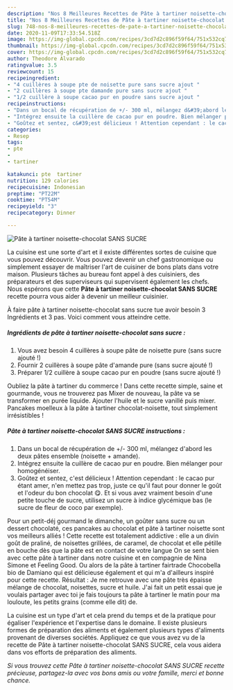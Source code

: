 ```yaml
---
description: "Nos 8 Meilleures Recettes de Pâte à tartiner noisette-chocolat SANS SUCRE"
title: "Nos 8 Meilleures Recettes de Pâte à tartiner noisette-chocolat SANS SUCRE"
slug: 748-nos-8-meilleures-recettes-de-pate-a-tartiner-noisette-chocolat-sans-sucre
date: 2020-11-09T17:33:54.518Z
image: https://img-global.cpcdn.com/recipes/3cd7d2c896f59f64/751x532cq70/pate-a-tartiner-noisette-chocolat-sans-sucre-photo-principale-de-la-recette.jpg
thumbnail: https://img-global.cpcdn.com/recipes/3cd7d2c896f59f64/751x532cq70/pate-a-tartiner-noisette-chocolat-sans-sucre-photo-principale-de-la-recette.jpg
cover: https://img-global.cpcdn.com/recipes/3cd7d2c896f59f64/751x532cq70/pate-a-tartiner-noisette-chocolat-sans-sucre-photo-principale-de-la-recette.jpg
author: Theodore Alvarado
ratingvalue: 3.5
reviewcount: 15
recipeingredient:
- "4 cuillères à soupe pte de noisette pure sans sucre ajout "
- "2 cuillères à soupe pte damande pure sans sucre ajout "
- "1/2 cuillère à soupe cacao pur en poudre sans sucre ajout "
recipeinstructions:
- "Dans un bocal de récupération de +/- 300 ml, mélangez d&#39;abord les deux pâtes ensemble (noisette + amande)."
- "Intégrez ensuite la cuillère de cacao pur en poudre. Bien mélanger pour homogénéiser."
- "Goûtez et sentez, c&#39;est délicieux ! Attention cependant : le cacao pur étant amer, n&#39;en mettez pas trop, juste ce qu&#39;il faut pour donner le goût et l&#39;odeur du bon chocolat 😋. Et si vous avez vraiment besoin d&#39;une petite touche de sucre, utilisez un sucre à indice glycémique bas (le sucre de fleur de coco par exemple)."
categories:
- Resep
tags:
- pte
- 
- tartiner

katakunci: pte  tartiner 
nutrition: 129 calories
recipecuisine: Indonesian
preptime: "PT22M"
cooktime: "PT54M"
recipeyield: "3"
recipecategory: Dinner

---
```



![Pâte à tartiner noisette-chocolat SANS SUCRE](https://img-global.cpcdn.com/recipes/3cd7d2c896f59f64/751x532cq70/pate-a-tartiner-noisette-chocolat-sans-sucre-photo-principale-de-la-recette.jpg)

La cuisine est une sorte d'art et il existe différentes sortes de cuisine que vous pouvez découvrir. Vous pouvez devenir un chef gastronomique ou simplement essayer de maîtriser l'art de cuisiner de bons plats dans votre maison. Plusieurs tâches au bureau font appel à des cuisiniers, des préparateurs et des superviseurs qui supervisent également les chefs. Nous espérons que cette <strong> Pâte à tartiner noisette-chocolat SANS SUCRE </strong> recette pourra vous aider à devenir un meilleur cuisinier.

<!--inarticleads1-->

À faire pâte à tartiner noisette-chocolat sans sucre tue avoir besoin 3 Ingrédients et 3 pas. Voici comment vous atteindre cette.

##### Ingrédients de pâte à tartiner noisette-chocolat sans sucre :

1. Vous avez besoin 4 cuillères à soupe pâte de noisette pure (sans sucre ajouté !)
1. Fournir 2 cuillères à soupe pâte d&#39;amande pure (sans sucre ajouté !)
1. Préparer 1/2 cuillère à soupe cacao pur en poudre (sans sucre ajouté !)


Oubliez la pâte à tartiner du commerce ! Dans cette recette simple, saine et gourmande, vous ne trouverez pas Mixer de nouveau, la pâte va se transformer en purée liquide. Ajouter l&#39;huile et le sucre vanillé puis mixer. Pancakes moelleux à la pâte à tartiner chocolat-noisette, tout simplement irrésistibles ! 

<!--inarticleads2-->

##### Pâte à tartiner noisette-chocolat SANS SUCRE instructions :

1. Dans un bocal de récupération de +/- 300 ml, mélangez d&#39;abord les deux pâtes ensemble (noisette + amande).
1. Intégrez ensuite la cuillère de cacao pur en poudre. Bien mélanger pour homogénéiser.
1. Goûtez et sentez, c&#39;est délicieux ! Attention cependant : le cacao pur étant amer, n&#39;en mettez pas trop, juste ce qu&#39;il faut pour donner le goût et l&#39;odeur du bon chocolat 😋. Et si vous avez vraiment besoin d&#39;une petite touche de sucre, utilisez un sucre à indice glycémique bas (le sucre de fleur de coco par exemple).


Pour un petit-déj gourmand le dimanche, un goûter sans sucre ou un dessert chocolaté, ces pancakes au chocolat et pâte à tartiner noisette sont vos meilleurs alliés ! Cette recette est totalement addictive : elle a un divin goût de praliné, de noisettes grillées, de caramel, de chocolat et elle pétille en bouche dès que la pâte est en contact de votre langue On se sent bien avec cette pâte à tartiner dans notre cuisine et en compagnie de Nina Simone et Feeling Good. Ou alors de la pâte à tartiner fairtrade Chocobella bio de Damiano qui est délicieuse également et qui m&#39;a d&#39;ailleurs inspiré pour cette recette. Résultat : Je me retrouve avec une pâte très épaisse mélange de chocolat, noisettes, sucre et huile. J&#39;ai fait un petit essai que je voulais partager avec toi je fais toujours ta pâte à tartiner le matin pour ma louloute, les petits grains (comme elle dit) de. 

<!--inarticleads1-->

<p>
La cuisine est un type d'art et cela prend du temps et de la pratique pour égaliser l'expérience et l'expertise dans le domaine. Il existe plusieurs formes de préparation des aliments et également plusieurs types d'aliments provenant de diverses sociétés. Appliquez ce que vous avez vu de la recette de Pâte à tartiner noisette-chocolat SANS SUCRE, cela vous aidera dans vos efforts de préparation des aliments.
</p>

<p>
<i>Si vous trouvez cette Pâte à tartiner noisette-chocolat SANS SUCRE recette précieuse, partagez-la avec vos bons amis ou votre famille, merci et bonne chance.</i>
</p>
